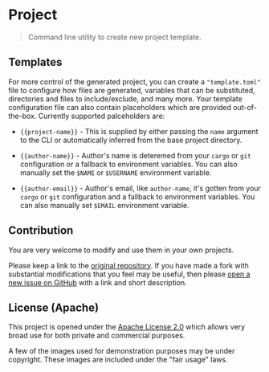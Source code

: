 <!--
 Copyright (c) 2020 Victor I. Afolabi

 This software is released under the MIT License.
 https://opensource.org/licenses/MIT
-->

# Project

> Command line utility to create new project template.

## Templates

For more control of the generated project, you can create a `"template.toml"` file to configure how files are generated, variables that can
be substituted, directories and files to include/exclude, and many more. Your template configuration file can also contain placeholders
which are provided out-of-the-box. Currently supported palceholders are:

- `{{project-name}}` - This is supplied by either passing the `name` argument to the CLI or automatically inferred from the base project
  directory.

- `{{author-name}}` - Author's name is deteremed from your `cargo` or `git` configuration or a fallback to environment variables. You can also manually set the `$NAME` or `$USERNAME` environment variable.

- `{{author-email}}` - Author's email, like `author-name`, it's gotten from your `cargo` or `git` configuration and a fallback to environment variables. You can also manually set `$EMAIL` environment variable.

## Contribution

You are very welcome to modify and use them in your own projects.

Please keep a link to the [original repository]. If you have made a fork with substantial modifications that you feel may be useful, then please [open a new issue on GitHub][issues] with a link and short description.

[original repository]: https://github.com/victor-iyi/project
[issues]: https://github.com/victor-iyi/project/issues

## License (Apache)

This project is opened under the [Apache License 2.0][license] which allows very broad use for both private and commercial purposes.

A few of the images used for demonstration purposes may be under copyright. These images are included under the "fair usage" laws.

[license]: ./LICENSE